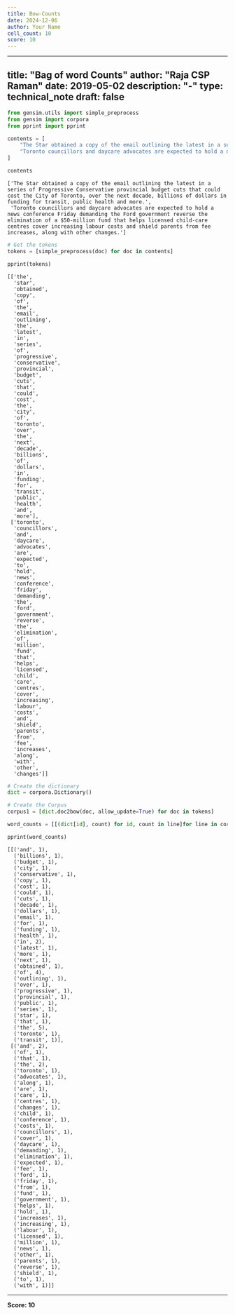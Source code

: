 ```yaml
---
title: Bow-Counts
date: 2024-12-06
author: Your Name
cell_count: 10
score: 10
---
```


---
title: "Bag of word Counts"
author: "Raja CSP Raman"
date: 2019-05-02
description: "-"
type: technical_note
draft: false
---

```python
from gensim.utils import simple_preprocess
from gensim import corpora
from pprint import pprint
```


```python
contents = [
    "The Star obtained a copy of the email outlining the latest in a series of Progressive Conservative provincial budget cuts that could cost the City of Toronto, over the next decade, billions of dollars in funding for transit, public health and more.",
    "Toronto councillors and daycare advocates are expected to hold a news conference Friday demanding the Ford government reverse the elimination of a $50-million fund that helps licensed child-care centres cover increasing labour costs and shield parents from fee increases, along with other changes."
]
```


```python
contents
```




    ['The Star obtained a copy of the email outlining the latest in a series of Progressive Conservative provincial budget cuts that could cost the City of Toronto, over the next decade, billions of dollars in funding for transit, public health and more.',
     'Toronto councillors and daycare advocates are expected to hold a news conference Friday demanding the Ford government reverse the elimination of a $50-million fund that helps licensed child-care centres cover increasing labour costs and shield parents from fee increases, along with other changes.']




```python
# Get the tokens
tokens = [simple_preprocess(doc) for doc in contents]
```


```python
pprint(tokens)
```

    [['the',
      'star',
      'obtained',
      'copy',
      'of',
      'the',
      'email',
      'outlining',
      'the',
      'latest',
      'in',
      'series',
      'of',
      'progressive',
      'conservative',
      'provincial',
      'budget',
      'cuts',
      'that',
      'could',
      'cost',
      'the',
      'city',
      'of',
      'toronto',
      'over',
      'the',
      'next',
      'decade',
      'billions',
      'of',
      'dollars',
      'in',
      'funding',
      'for',
      'transit',
      'public',
      'health',
      'and',
      'more'],
     ['toronto',
      'councillors',
      'and',
      'daycare',
      'advocates',
      'are',
      'expected',
      'to',
      'hold',
      'news',
      'conference',
      'friday',
      'demanding',
      'the',
      'ford',
      'government',
      'reverse',
      'the',
      'elimination',
      'of',
      'million',
      'fund',
      'that',
      'helps',
      'licensed',
      'child',
      'care',
      'centres',
      'cover',
      'increasing',
      'labour',
      'costs',
      'and',
      'shield',
      'parents',
      'from',
      'fee',
      'increases',
      'along',
      'with',
      'other',
      'changes']]



```python
# Create the dictionary
dict = corpora.Dictionary()
```


```python
# Create the Corpus
corpus1 = [dict.doc2bow(doc, allow_update=True) for doc in tokens]
```


```python
word_counts = [[(dict[id], count) for id, count in line]for line in corpus1]
```


```python
pprint(word_counts)
```

    [[('and', 1),
      ('billions', 1),
      ('budget', 1),
      ('city', 1),
      ('conservative', 1),
      ('copy', 1),
      ('cost', 1),
      ('could', 1),
      ('cuts', 1),
      ('decade', 1),
      ('dollars', 1),
      ('email', 1),
      ('for', 1),
      ('funding', 1),
      ('health', 1),
      ('in', 2),
      ('latest', 1),
      ('more', 1),
      ('next', 1),
      ('obtained', 1),
      ('of', 4),
      ('outlining', 1),
      ('over', 1),
      ('progressive', 1),
      ('provincial', 1),
      ('public', 1),
      ('series', 1),
      ('star', 1),
      ('that', 1),
      ('the', 5),
      ('toronto', 1),
      ('transit', 1)],
     [('and', 2),
      ('of', 1),
      ('that', 1),
      ('the', 2),
      ('toronto', 1),
      ('advocates', 1),
      ('along', 1),
      ('are', 1),
      ('care', 1),
      ('centres', 1),
      ('changes', 1),
      ('child', 1),
      ('conference', 1),
      ('costs', 1),
      ('councillors', 1),
      ('cover', 1),
      ('daycare', 1),
      ('demanding', 1),
      ('elimination', 1),
      ('expected', 1),
      ('fee', 1),
      ('ford', 1),
      ('friday', 1),
      ('from', 1),
      ('fund', 1),
      ('government', 1),
      ('helps', 1),
      ('hold', 1),
      ('increases', 1),
      ('increasing', 1),
      ('labour', 1),
      ('licensed', 1),
      ('million', 1),
      ('news', 1),
      ('other', 1),
      ('parents', 1),
      ('reverse', 1),
      ('shield', 1),
      ('to', 1),
      ('with', 1)]]



---
**Score: 10**